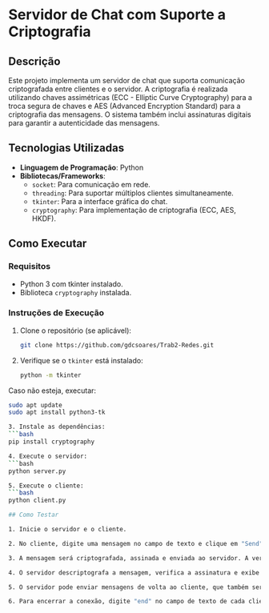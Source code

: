 # Servidor de Chat com Suporte a Criptografia

## Descrição

Este projeto implementa um servidor de chat que suporta comunicação criptografada entre clientes e o servidor. A criptografia é realizada utilizando chaves assimétricas (ECC - Elliptic Curve Cryptography) para a troca segura de chaves e AES (Advanced Encryption Standard) para a criptografia das mensagens. O sistema também inclui assinaturas digitais para garantir a autenticidade das mensagens.

## Tecnologias Utilizadas

- **Linguagem de Programação**: Python
- **Bibliotecas/Frameworks**:
  - `socket`: Para comunicação em rede.
  - `threading`: Para suportar múltiplos clientes simultaneamente.
  - `tkinter`: Para a interface gráfica do chat.
  - `cryptography`: Para implementação de criptografia (ECC, AES, HKDF).

## Como Executar


  ### Requisitos

- Python 3 com tkinter instalado.
- Biblioteca `cryptography` instalada.

### Instruções de Execução

1. Clone o repositório (se aplicável):
   ```bash
   git clone https://github.com/gdcsoares/Trab2-Redes.git

2. Verifique se o `tkinter` está instalado:
   ```bash
   python -m tkinter

  Caso não esteja, executar: 
   ```bash
   sudo apt update
   sudo apt install python3-tk

3. Instale as dependências:
   ```bash
   pip install cryptography

4. Execute o servidor:
   ```bash
   python server.py

5. Execute o cliente:
   ```bash
   python client.py

## Como Testar

1. Inicie o servidor e o cliente.

2. No cliente, digite uma mensagem no campo de texto e clique em "Send".

3. A mensagem será criptografada, assinada e enviada ao servidor. A versão criptografada da mensagem pode ser vista no terminal como forma de teste.

4. O servidor descriptografa a mensagem, verifica a assinatura e exibe a mensagem no log.

5. O servidor pode enviar mensagens de volta ao cliente, que também serão criptografadas e assinadas.

6. Para encerrar a conexão, digite "end" no campo de texto de cada cliente (ou feche a interface) e depois escreva "end" no campo do servidor.

